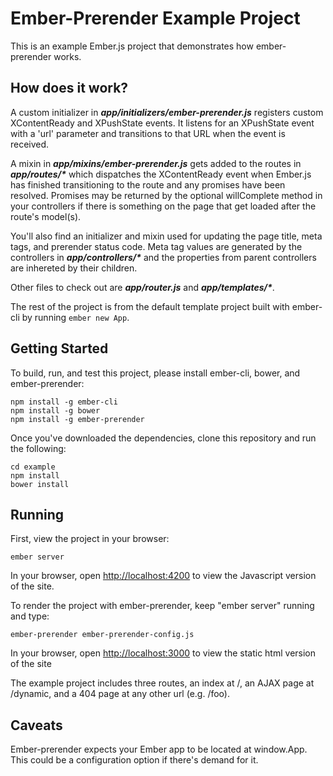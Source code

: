 # Ember-Prerender Example Project #

This is an example Ember.js project that demonstrates how
ember-prerender works.

## How does it work? ##

A custom initializer in **_app/initializers/ember-prerender.js_** registers custom XContentReady and XPushState events. It listens for an XPushState event with a 'url' parameter and transitions to that URL when the event is received.

A mixin in **_app/mixins/ember-prerender.js_** gets added to the routes in **_app/routes/*_** which dispatches the XContentReady event when Ember.js has finished transitioning to the route and any promises have been resolved. Promises may be returned by the optional willComplete method in your controllers if there is something on the page that get loaded after the route's model(s).

You'll also find an initializer and mixin used for updating the page title, meta tags, and prerender status code. Meta tag values are generated by the controllers in **_app/controllers/*_** and the properties from parent controllers are inhereted by their children.

Other files to check out are **_app/router.js_** and **_app/templates/*_**.

The rest of the project is from the default template project built with ember-cli by running `ember new App`.

## Getting Started ##

To build, run, and test this project, please install ember-cli, bower,
and ember-prerender:

    npm install -g ember-cli
    npm install -g bower
    npm install -g ember-prerender
    
Once you've downloaded the dependencies, clone this repository and run the following:

    cd example
    npm install
    bower install

## Running ##

First, view the project in your browser:

    ember server
    
In your browser, open [http://localhost:4200](http://localhost:4200) to view the Javascript version of the site.

To render the project with ember-prerender, keep "ember server" running
and type:

    ember-prerender ember-prerender-config.js

In your browser, open [http://localhost:3000](http://localhost:3000) to view the static html version of the site

The example project includes three routes, an index at /, an AJAX page at /dynamic, and a 404 page at any other url (e.g. /foo).

## Caveats ##

Ember-prerender expects your Ember app to be located at window.App. This could be a configuration option if there's demand for it.
